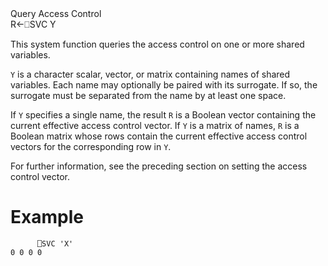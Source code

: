 <div class="heading">
  <div class="name">Query Access Control</div>
  <div class="command">R←⎕SVC Y</div>
</div>

This system function queries the access control on one or more shared variables.

`Y` is a character scalar, vector, or matrix containing names of shared variables.  Each name may optionally be paired with its surrogate.  If so, the surrogate must be separated from the name by at least one space.

If `Y` specifies a single name, the result `R` is a Boolean vector containing the current effective access control vector.  If `Y` is a matrix of names, `R` is a Boolean matrix whose rows contain the current effective access control vectors for the corresponding row in `Y`.

For further information, see the preceding section on setting the access control vector.

# Example
```apl
      ⎕SVC 'X'
0 0 0 0
```
